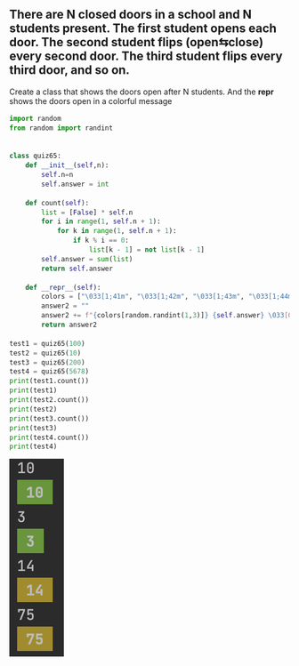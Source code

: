 ## There are N closed doors in a school and N students present. The first student opens each door. The second student flips (open⇆close) every second door. The third student flips every third door, and so on. 

Create a class that shows the doors open after N students. And the __repr__ shows the doors open in a colorful message


```.py
import random
from random import randint


class quiz65:
    def __init__(self,n):
        self.n=n
        self.answer = int

    def count(self):
        list = [False] * self.n
        for i in range(1, self.n + 1):
            for k in range(1, self.n + 1):
                if k % i == 0:
                    list[k - 1] = not list[k - 1]
        self.answer = sum(list)
        return self.answer

    def __repr__(self):
        colors = ["\033[1;41m", "\033[1;42m", "\033[1;43m", "\033[1;44m"]
        answer2 = ""
        answer2 += f"{colors[random.randint(1,3)]} {self.answer} \033[00m"
        return answer2

test1 = quiz65(100)
test2 = quiz65(10)
test3 = quiz65(200)
test4 = quiz65(5678)
print(test1.count())
print(test1)
print(test2.count())
print(test2)
print(test3.count())
print(test3)
print(test4.count())
print(test4)
```
![](quiz63.png)
